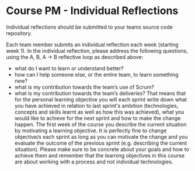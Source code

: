 # Course PM - Individual Reflections
Individual reflections should be submitted to your teams source code repository.

Each team member submits an individual reflection each week (starting week 1). In the individual reflection, please address the following questions, using the A, B, A -> B reflective loop as described above:

- what do I want to learn or understand better?
- how can I help someone else, or the entire team, to learn something new?
- what is my contribution towards the team’s use of Scrum?
- what is my contribution towards the team’s deliveries?
That means that for the personal learning objective you will each sprint write down what you have achieved in relation to last sprint's ambition (technologies, concepts and skills learnt as well as how this was achieved), what you would like to achieve for the next sprint and how to make the change happen. The first week of the course you describe the current situation by motivating a learning objective. It is perfectly fine to change objective/s each sprint as long as you can motivate the change and you evaluate the outcome of the previous sprint (e.g. describing the current situation). Please make sure to be concrete about your goals and how to achieve them and remember that the learning objectives in this course are about working with a process and not individual technologies.
